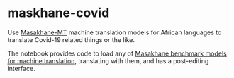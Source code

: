 # maskhane-covid
Use [Masakhane-MT](https://github.com/masakhane-io/masakhane-mt) machine translation models for African languages to translate Covid-19 related things or the like.

The notebook provides code to load any of [Masakhane benchmark models for machine translation](https://github.com/masakhane-io/masakhane-mt/blob/master/language_pairs.md), translating with them, and has a post-editing interface.
